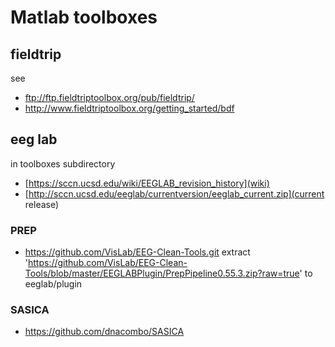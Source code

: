 # Matlab toolboxes
## fieldtrip
see 
 * ftp://ftp.fieldtriptoolbox.org/pub/fieldtrip/
 * http://www.fieldtriptoolbox.org/getting_started/bdf

## eeg lab
in toolboxes subdirectory
  * [https://sccn.ucsd.edu/wiki/EEGLAB_revision_history](wiki) 
  * [http://sccn.ucsd.edu/eeglab/currentversion/eeglab_current.zip](current release) 
### PREP
  * https://github.com/VisLab/EEG-Clean-Tools.git
  extract 'https://github.com/VisLab/EEG-Clean-Tools/blob/master/EEGLABPlugin/PrepPipeline0.55.3.zip?raw=true' to eeglab/plugin
### SASICA
  * https://github.com/dnacombo/SASICA